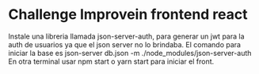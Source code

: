 # Challenge Improvein frontend react

Instale una libreria llamada json-server-auth, para generar un jwt para la auth de usuarios ya que el json server no lo brindaba. 
El comando para iniciar la base es json-server db.json -m ./node_modules/json-server-auth
En otra terminal usar npm start o yarn start para iniciar el front.
